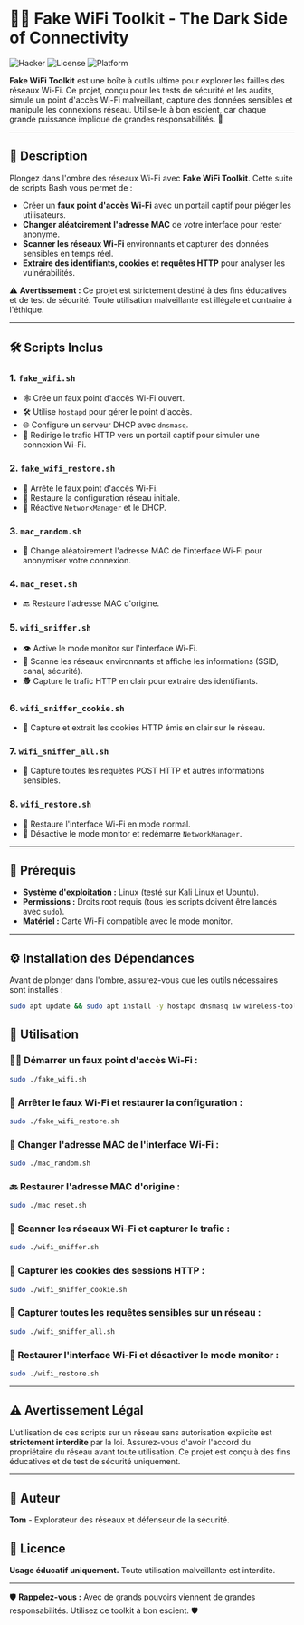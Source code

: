 # 🕵️‍♂️ Fake WiFi Toolkit - The Dark Side of Connectivity

![Hacker](https://img.shields.io/badge/Theme-Cyber_Security-red) ![License](https://img.shields.io/badge/License-Educational_Use_only-blue) ![Platform](https://img.shields.io/badge/Platform-Linux-black)

**Fake WiFi Toolkit** est une boîte à outils ultime pour explorer les failles des réseaux Wi-Fi. Ce projet, conçu pour les tests de sécurité et les audits, simule un point d'accès Wi-Fi malveillant, capture des données sensibles et manipule les connexions réseau. Utilise-le à bon escient, car chaque grande puissance implique de grandes responsabilités. 🚨

---

## 🎯 Description

Plongez dans l'ombre des réseaux Wi-Fi avec **Fake WiFi Toolkit**. Cette suite de scripts Bash vous permet de :
- Créer un **faux point d'accès Wi-Fi** avec un portail captif pour piéger les utilisateurs.
- **Changer aléatoirement l'adresse MAC** de votre interface pour rester anonyme.
- **Scanner les réseaux Wi-Fi** environnants et capturer des données sensibles en temps réel.
- **Extraire des identifiants, cookies et requêtes HTTP** pour analyser les vulnérabilités.

⚠️ **Avertissement :** Ce projet est strictement destiné à des fins éducatives et de test de sécurité. Toute utilisation malveillante est illégale et contraire à l'éthique.

---

## 🛠️ Scripts Inclus

### 1. `fake_wifi.sh`
- 🕸️ Crée un faux point d'accès Wi-Fi ouvert.
- 🛠️ Utilise `hostapd` pour gérer le point d'accès.
- 🌐 Configure un serveur DHCP avec `dnsmasq`.
- 🎣 Redirige le trafic HTTP vers un portail captif pour simuler une connexion Wi-Fi.

### 2. `fake_wifi_restore.sh`
- 🛑 Arrête le faux point d'accès Wi-Fi.
- 🔄 Restaure la configuration réseau initiale.
- 🔌 Réactive `NetworkManager` et le DHCP.

### 3. `mac_random.sh`
- 🎲 Change aléatoirement l'adresse MAC de l'interface Wi-Fi pour anonymiser votre connexion.

### 4. `mac_reset.sh`
- 🔙 Restaure l'adresse MAC d'origine.

### 5. `wifi_sniffer.sh`
- 👁️ Active le mode monitor sur l'interface Wi-Fi.
- 📡 Scanne les réseaux environnants et affiche les informations (SSID, canal, sécurité).
- 🕵️ Capture le trafic HTTP en clair pour extraire des identifiants.

### 6. `wifi_sniffer_cookie.sh`
- 🍪 Capture et extrait les cookies HTTP émis en clair sur le réseau.

### 7. `wifi_sniffer_all.sh`
- 📂 Capture toutes les requêtes POST HTTP et autres informations sensibles.

### 8. `wifi_restore.sh`
- 🔄 Restaure l'interface Wi-Fi en mode normal.
- 🚫 Désactive le mode monitor et redémarre `NetworkManager`.

---

## 🧰 Prérequis

- **Système d'exploitation :** Linux (testé sur Kali Linux et Ubuntu).
- **Permissions :** Droits root requis (tous les scripts doivent être lancés avec `sudo`).
- **Matériel :** Carte Wi-Fi compatible avec le mode monitor.

---

## ⚙️ Installation des Dépendances

Avant de plonger dans l'ombre, assurez-vous que les outils nécessaires sont installés :

```bash
sudo apt update && sudo apt install -y hostapd dnsmasq iw wireless-tools aircrack-ng tcpdump macchanger
```


## 🚀 Utilisation

### 🕵️‍♂️ Démarrer un faux point d'accès Wi-Fi :
```bash
sudo ./fake_wifi.sh
```

### 🛑 Arrêter le faux Wi-Fi et restaurer la configuration :
```bash
sudo ./fake_wifi_restore.sh
```

### 🎲 Changer l'adresse MAC de l'interface Wi-Fi :
```bash
sudo ./mac_random.sh
```

### 🔙 Restaurer l'adresse MAC d'origine :
```bash
sudo ./mac_reset.sh
```

### 📡 Scanner les réseaux Wi-Fi et capturer le trafic :
```bash
sudo ./wifi_sniffer.sh
```

### 🍪 Capturer les cookies des sessions HTTP :
```bash
sudo ./wifi_sniffer_cookie.sh
```

### 📂 Capturer toutes les requêtes sensibles sur un réseau :
```bash
sudo ./wifi_sniffer_all.sh
```

### 🔄 Restaurer l'interface Wi-Fi et désactiver le mode monitor :
```bash
sudo ./wifi_restore.sh
```

---

## ⚠️ Avertissement Légal

L'utilisation de ces scripts sur un réseau sans autorisation explicite est **strictement interdite** par la loi. Assurez-vous d'avoir l'accord du propriétaire du réseau avant toute utilisation. Ce projet est conçu à des fins éducatives et de test de sécurité uniquement.

---

## 👤 Auteur
**Tom** - Explorateur des réseaux et défenseur de la sécurité.

## 📜 Licence
**Usage éducatif uniquement.** Toute utilisation malveillante est interdite.

---

🛡️ **Rappelez-vous :** Avec de grands pouvoirs viennent de grandes responsabilités. Utilisez ce toolkit à bon escient. 🛡️
```